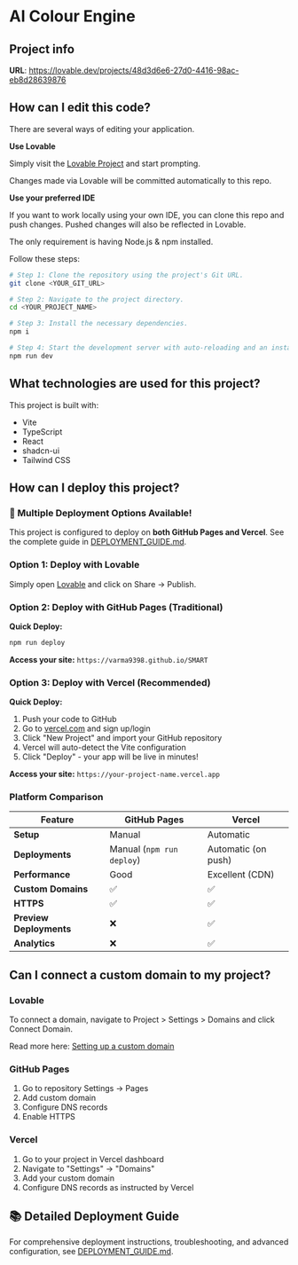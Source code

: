 # AI Colour Engine

## Project info

**URL**: https://lovable.dev/projects/48d3d6e6-27d0-4416-98ac-eb8d28639876

## How can I edit this code?

There are several ways of editing your application.

**Use Lovable**

Simply visit the [Lovable Project](https://lovable.dev/projects/48d3d6e6-27d0-4416-98ac-eb8d28639876) and start prompting.

Changes made via Lovable will be committed automatically to this repo.

**Use your preferred IDE**

If you want to work locally using your own IDE, you can clone this repo and push changes. Pushed changes will also be reflected in Lovable.

The only requirement is having Node.js & npm installed.

Follow these steps:

```sh
# Step 1: Clone the repository using the project's Git URL.
git clone <YOUR_GIT_URL>

# Step 2: Navigate to the project directory.
cd <YOUR_PROJECT_NAME>

# Step 3: Install the necessary dependencies.
npm i

# Step 4: Start the development server with auto-reloading and an instant preview.
npm run dev
```

## What technologies are used for this project?

This project is built with:

- Vite
- TypeScript
- React
- shadcn-ui
- Tailwind CSS

## How can I deploy this project?

### 🚀 Multiple Deployment Options Available!

This project is configured to deploy on **both GitHub Pages and Vercel**. See the complete guide in [DEPLOYMENT_GUIDE.md](./DEPLOYMENT_GUIDE.md).

### Option 1: Deploy with Lovable

Simply open [Lovable](https://lovable.dev/projects/48d3d6e6-27d0-4416-98ac-eb8d28639876) and click on Share -> Publish.

### Option 2: Deploy with GitHub Pages (Traditional)

**Quick Deploy:**
```bash
npm run deploy
```

**Access your site:** `https://varma9398.github.io/SMART`

### Option 3: Deploy with Vercel (Recommended)

**Quick Deploy:**
1. Push your code to GitHub
2. Go to [vercel.com](https://vercel.com) and sign up/login
3. Click "New Project" and import your GitHub repository
4. Vercel will auto-detect the Vite configuration
5. Click "Deploy" - your app will be live in minutes!

**Access your site:** `https://your-project-name.vercel.app`

### Platform Comparison

| Feature | GitHub Pages | Vercel |
|---------|-------------|--------|
| **Setup** | Manual | Automatic |
| **Deployments** | Manual (`npm run deploy`) | Automatic (on push) |
| **Performance** | Good | Excellent (CDN) |
| **Custom Domains** | ✅ | ✅ |
| **HTTPS** | ✅ | ✅ |
| **Preview Deployments** | ❌ | ✅ |
| **Analytics** | ❌ | ✅ |

## Can I connect a custom domain to my project?

### Lovable
To connect a domain, navigate to Project > Settings > Domains and click Connect Domain.

Read more here: [Setting up a custom domain](https://docs.lovable.dev/tips-tricks/custom-domain#step-by-step-guide)

### GitHub Pages
1. Go to repository Settings → Pages
2. Add custom domain
3. Configure DNS records
4. Enable HTTPS

### Vercel
1. Go to your project in Vercel dashboard
2. Navigate to "Settings" → "Domains"
3. Add your custom domain
4. Configure DNS records as instructed by Vercel

## 📚 Detailed Deployment Guide

For comprehensive deployment instructions, troubleshooting, and advanced configuration, see [DEPLOYMENT_GUIDE.md](./DEPLOYMENT_GUIDE.md).
